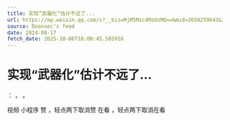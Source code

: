 ```yaml
---
title: 实现“武器化”估计不远了...
url: https://mp.weixin.qq.com/s?__biz=MjM5Mzc4MzUzMQ==&mid=2650259643&idx=1&sn=37fbf04d6168d81b9e2f76960f125ee5
source: Doonsec's feed
date: 2024-08-17
fetch_date: 2025-10-06T18:00:45.585916
---
```


# 实现“武器化”估计不远了...

：
，
。

视频
小程序
赞
，轻点两下取消赞
在看
，轻点两下取消在看
